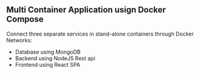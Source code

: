 ## Multi Container Application usign Docker Compose

Connect three separate services in stand-alone containers through Docker Networks:

- Database using MongoDB
- Backend using NodeJS Rest api
- Frontend using React SPA
